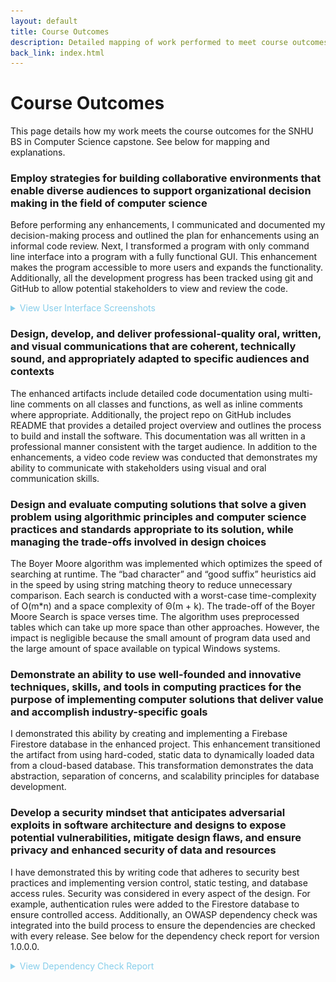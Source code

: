 ```yaml
---
layout: default
title: Course Outcomes
description: Detailed mapping of work performed to meet course outcomes
back_link: index.html
---
```


# Course Outcomes

This page details how my work meets the course outcomes for the SNHU BS in Computer Science capstone. See below for mapping and explanations.

### Employ strategies for building collaborative environments that enable diverse audiences to support organizational decision making in the field of computer science 

Before performing any enhancements, I communicated and documented my decision-making process and outlined the plan for enhancements using an informal code review. Next, I transformed a program with only command line interface into a program with a fully functional GUI. This enhancement makes the program accessible to more users and expands the functionality.  Additionally, all the development progress has been tracked using git and GitHub to allow potential stakeholders to view and review the code.

<details>
  <summary style="color: #87CEEB; cursor: pointer;">View User Interface Screenshots</summary>
  <div>
    <img src="/assets/images/ProgramScreenshot.png" alt="Main Form" style="display: block; margin-bottom: 10px;">
    <img src="/assets/images/DeploymentScreenshot.png" alt="MSI Installer" style="display: block;">
  </div>
</details>

### Design, develop, and deliver professional-quality oral, written, and visual communications that are coherent, technically sound, and appropriately adapted to specific audiences and contexts

The enhanced artifacts include detailed code documentation using multi-line comments on all classes and functions, as well as inline comments where appropriate. Additionally, the project repo on GitHub includes README that provides a detailed project overview and outlines the process to build and install the software. This documentation was all written in a professional manner consistent with the target audience. In addition to the enhancements, a video code review was conducted that demonstrates my ability to communicate with stakeholders using visual and oral communication skills.

### Design and evaluate computing solutions that solve a given problem using algorithmic principles and computer science practices and standards appropriate to its solution, while managing the trade-offs involved in design choices

The Boyer Moore algorithm was implemented which optimizes the speed of searching at runtime. The “bad character” and “good suffix” heuristics aid in the speed by using string matching theory to reduce unnecessary comparison. Each search is conducted with a worst-case time-complexity of O(m*n) and a space complexity of Θ(m + k). The trade-off of the Boyer Moore Search is space verses time. The algorithm uses preprocessed tables which can take up more space than other approaches. However, the impact is negligible because the small amount of program data used and the large amount of space available on typical Windows systems.

### Demonstrate an ability to use well-founded and innovative techniques, skills, and tools in computing practices for the purpose of implementing computer solutions that deliver value and accomplish industry-specific goals

I demonstrated this ability by creating and implementing a Firebase Firestore database in the enhanced project. This enhancement transitioned the artifact from using hard-coded, static data to dynamically loaded data from a cloud-based database. This transformation demonstrates the data abstraction, separation of concerns, and scalability principles for database development.

### Develop a security mindset that anticipates adversarial exploits in software architecture and designs to expose potential vulnerabilities, mitigate design flaws, and ensure privacy and enhanced security of data and resources

I have demonstrated this by writing code that adheres to security best practices and implementing version control, static testing, and database access rules. Security was considered in every aspect of the design. For example, authentication rules were added to the Firestore database to ensure controlled access. Additionally, an OWASP dependency check was integrated into the build process to ensure the dependencies are checked with every release. See below for the dependency check report for version 1.0.0.0.

<details>
  <summary style="color: #87CEEB; cursor: pointer;">View Dependency Check Report</summary>
  <div>
    <!-- Style the report for viewing since it is designed for light mode -->
    <style>
        iframe {
            background-color: #ffffff;
            color: #000000;
        }
    </style>
    <iframe src="/artifacts/dependency-check-report.html" style="width: 100%; height: 90vh; border: none;"></iframe>
  </div>
</details>
